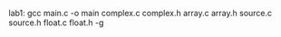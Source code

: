 lab1:
  gcc main.c -o main complex.c complex.h array.c array.h source.c source.h float.c float.h -g

